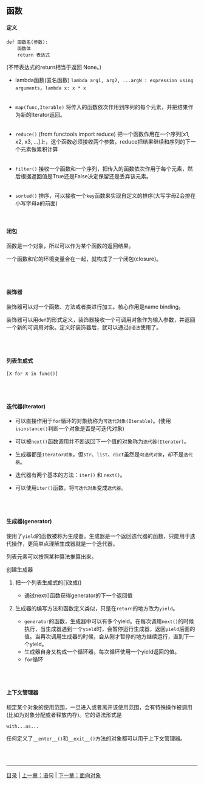 ## 函数

#### 定义

```
def 函数名(参数):
    函数体
    return 表达式
```

(不带表达式的return相当于返回 None。)
<br>

* lambda函数(匿名函数) `lambda arg1, arg2, ...argN : expression using arguments`，`lambda x: x * x`
<br><br>

* `map(func,Iterable)` 将传入的函数依次作用到序列的每个元素，并把结果作为新的Iterator返回。
<br><br>

* `reduce()` (from functools import reduce) 把一个函数作用在一个序列[x1, x2, x3, ...]上，这个函数必须接收两个参数，reduce把结果继续和序列的下一个元素做累积计算
<br><br>

* `filter()` 接收一个函数和一个序列，把传入的函数依次作用于每个元素，然后根据返回值是True还是False决定保留还是丢弃该元素。
<br><br>

* `sorted()` 排序，可以接收一个`key`函数来实现自定义的排序(大写字母Z会排在小写字母a的前面)
<br><br><br>


#### 闭包

函数是一个对象，所以可以作为某个函数的返回结果。

一个函数和它的环境变量合在一起，就构成了一个闭包(closure)。

<br><br>


#### 装饰器

装饰器可以对一个函数、方法或者类进行加工。核心作用是name binding。

装饰器可以用`def`的形式定义，装饰器接收一个可调用对象作为输入参数，并返回一个新的可调用对象。定义好装饰器后，就可以通过`@语法`使用了。

<br><br>


#### 列表生成式

 `[X for X in func()]` 
 
 <br><br>


#### 迭代器(Iterator)

* 可以直接作用于`for`循环的对象统称为`可迭代对象(Iterable)`。(使用`isinstance()`判断一个对象是否是可迭代对象)

* 可以被`next()`函数调用并不断返回下一个值的对象称为`迭代器(Iterator)`。

* 生成器都是`Iterator对象`，但`str`、`list`、`dict`虽然是`可迭代对象`，却不是`迭代器`。

* 迭代器有两个基本的方法：`iter()` 和 `next()`。

* 可以使用`iter()`函数，将`可迭代对象`变成`迭代器`。

<br><br>


#### 生成器(generator)

使用了`yield`的函数被称为生成器。生成器是一个返回迭代器的函数，只能用于迭代操作，更简单点理解生成器就是一个迭代器。

列表元素可以按照某种算法推算出来。

创建生成器

1. 把一个列表生成式的[]改成()

    * 通过next()函数获得generator的下一个返回值
    
2. 生成器的编写方法和函数定义类似，只是在`return`的地方改为`yield`。

    * `generator`的函数，生成器中可以有多个yield。在每次调用`next()`的时候执行，当生成器遇到一个`yield`时，会暂停运行生成器，返回`yield`后面的值。当再次调用生成器的时候，会从刚才暂停的地方继续运行，直到下一个yield。
    * 生成器自身又构成一个循环器，每次循环使用一个yield返回的值。
    * `for`循环

<br><br>


#### 上下文管理器

规定某个对象的使用范围，一旦进入或者离开该使用范围，会有特殊操作被调用 (比如为对象分配或者释放内存)。它的语法形式是

`with...as...`

任何定义了`__enter__()`和`__exit__()`方法的对象都可以用于上下文管理器。

<br><br>

-----

[目录](https://github.com/ykqmain/Learning-Python-with-Git) | [上一章：语句](https://github.com/ykqmain/Learning-Python-with-Git/blob/master/text/2.md) | [下一章：面向对象](https://github.com/ykqmain/Learning-Python-with-Git/blob/master/text/4.md)

